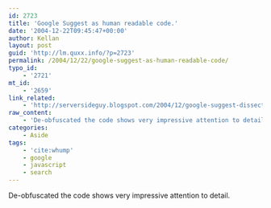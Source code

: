 ```yaml
---
id: 2723
title: 'Google Suggest as human readable code.'
date: '2004-12-22T09:45:47+00:00'
author: Kellan
layout: post
guid: 'http://lm.quxx.info/?p=2723'
permalink: /2004/12/22/google-suggest-as-human-readable-code/
typo_id:
    - '2721'
mt_id:
    - '2659'
link_related:
    - 'http://serversideguy.blogspot.com/2004/12/google-suggest-dissected.html'
raw_content:
    - 'De-obfuscated the code shows very impressive attention to detail.'
categories:
    - Aside
tags:
    - 'cite:whump'
    - google
    - javascript
    - search
---
```


De-obfuscated the code shows very impressive attention to detail.